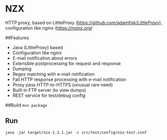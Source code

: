 # NZX
HTTP proxy, based on LittleProxy (https://github.com/adamfisk/LittleProxy), configuration like nginx (https://nginx.org)

##Features
* Java (LittleProxy) based
* Configuration like nginx
* E-mail notification about errors
* Extensible postprocessing for request and response 
 * Dumping
 * Regex matching with e-mail notification
 * Fail HTTP response processing with e-mail notification
* Proxy pass HTTP-to-HTTPS (unusual rare need) 
* Built-in FTP server (to view dumps) 
* REST service for test/debug config

##Build
``mvn package``

## Run
``java -jar target/nzx-1.3.1.jar -c src/test/config/nzx-test.conf``
